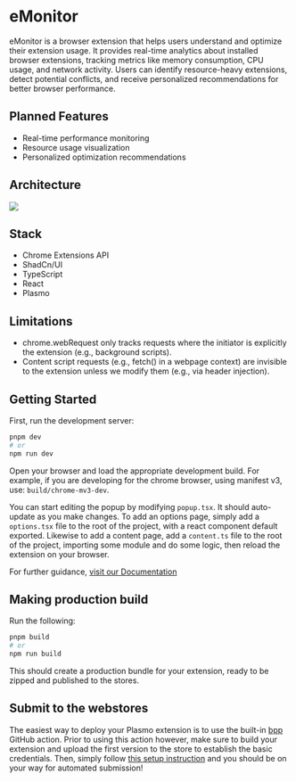 # eMonitor
eMonitor is a browser extension that helps users understand and optimize their extension usage. 
It provides real-time analytics about installed browser extensions, tracking metrics like memory consumption, CPU usage, and network activity. Users can identify resource-heavy extensions, detect potential conflicts, and receive personalized recommendations for better browser performance.

## Planned Features
* Real-time performance monitoring
* Resource usage visualization
* Personalized optimization recommendations

## Architecture
[![](https://mermaid.ink/img/pako:eNp9U01v2zAM_SuCznWH5hgMBdymhwBxYcTJCszOgbZZW4glZZLcLGj630fb8UeWYTqJenxPjxT1yTOdI5_z90ofsxKMY5tFohgtW6eFgUPJniDbF0bXKo8TPgYsQvMhMmRv2uzRJHzX8ZqVC4OZE1qxzdN4Oig-66oiXBtLigtw0J8Q40qnWcHzQxyAggIlKsf8cDnyv6fm22NWGi3xXg45NwKz-A1TtsZfNVr3b_YR0wv-F_s6UtrhQ_zy26GyTXkSHeRUQCsllHVQVdAWTltX2_b8gEYK2-Tb3a3cLH5Fd6QeMtMZ6EivBM3ZSkjhMGdOX3raYjjc31OYVtXpv86pjcy797oKbho0QLMRQpUnagwDPw7QGZFZ5heFwQKohTvmeY_sHNEW2QU-szCKwwqs1KwB6FUmzlofDWdsYjMBZ9KfJs26pPHNauXsmDTxNkzVdtlOky1TDSa_mqMwnLzZSpDgD4HHScJ6M7yCT2P4IdxpmjK5Low6ZysN-cX5dtlBgd-bhspzQiLbHmg4kHyvN_yOS5oDEDn9ts-GkHBX0rwmfE7bHMw-4Yn6ojyonY5OKuNzZ2q84_TdirIP6lZyIYCKlv3hAdRPrSl8h8ri1x-q8zUl?type=png)](https://mermaid.live/edit#pako:eNp9U01v2zAM_SuCznWH5hgMBdymhwBxYcTJCszOgbZZW4glZZLcLGj630fb8UeWYTqJenxPjxT1yTOdI5_z90ofsxKMY5tFohgtW6eFgUPJniDbF0bXKo8TPgYsQvMhMmRv2uzRJHzX8ZqVC4OZE1qxzdN4Oig-66oiXBtLigtw0J8Q40qnWcHzQxyAggIlKsf8cDnyv6fm22NWGi3xXg45NwKz-A1TtsZfNVr3b_YR0wv-F_s6UtrhQ_zy26GyTXkSHeRUQCsllHVQVdAWTltX2_b8gEYK2-Tb3a3cLH5Fd6QeMtMZ6EivBM3ZSkjhMGdOX3raYjjc31OYVtXpv86pjcy797oKbho0QLMRQpUnagwDPw7QGZFZ5heFwQKohTvmeY_sHNEW2QU-szCKwwqs1KwB6FUmzlofDWdsYjMBZ9KfJs26pPHNauXsmDTxNkzVdtlOky1TDSa_mqMwnLzZSpDgD4HHScJ6M7yCT2P4IdxpmjK5Low6ZysN-cX5dtlBgd-bhspzQiLbHmg4kHyvN_yOS5oDEDn9ts-GkHBX0rwmfE7bHMw-4Yn6ojyonY5OKuNzZ2q84_TdirIP6lZyIYCKlv3hAdRPrSl8h8ri1x-q8zUl)

## Stack
- Chrome Extensions API
- ShadCn/UI
- TypeScript
- React
- Plasmo

## Limitations
- chrome.webRequest only tracks requests where the initiator is explicitly the extension (e.g., background scripts).
- Content script requests (e.g., fetch() in a webpage context) are invisible to the extension unless we modify them (e.g., via header injection).

## Getting Started

First, run the development server:

```bash
pnpm dev
# or
npm run dev
```

Open your browser and load the appropriate development build. For example, if you are developing for the chrome browser, using manifest v3, use: `build/chrome-mv3-dev`.

You can start editing the popup by modifying `popup.tsx`. It should auto-update as you make changes. To add an options page, simply add a `options.tsx` file to the root of the project, with a react component default exported. Likewise to add a content page, add a `content.ts` file to the root of the project, importing some module and do some logic, then reload the extension on your browser.

For further guidance, [visit our Documentation](https://docs.plasmo.com/)

## Making production build

Run the following:

```bash
pnpm build
# or
npm run build
```

This should create a production bundle for your extension, ready to be zipped and published to the stores.

## Submit to the webstores

The easiest way to deploy your Plasmo extension is to use the built-in [bpp](https://bpp.browser.market) GitHub action. Prior to using this action however, make sure to build your extension and upload the first version to the store to establish the basic credentials. Then, simply follow [this setup instruction](https://docs.plasmo.com/framework/workflows/submit) and you should be on your way for automated submission!
